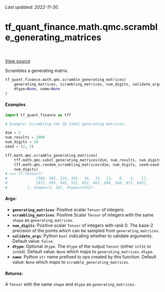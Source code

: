 <!--
This file is generated by a tool. Do not edit directly.
For open-source contributions the docs will be updated automatically.
-->

*Last updated: 2022-11-30.*

<div itemscope itemtype="http://developers.google.com/ReferenceObject">
<meta itemprop="name" content="tf_quant_finance.math.qmc.scramble_generating_matrices" />
<meta itemprop="path" content="Stable" />
</div>

# tf_quant_finance.math.qmc.scramble_generating_matrices

<!-- Insert buttons and diff -->

<table class="tfo-notebook-buttons tfo-api" align="left">
</table>

<a target="_blank" href="https://github.com/google/tf-quant-finance/blob/master/tf_quant_finance/math/qmc/digital_net.py">View source</a>



Scrambles a generating matrix.

```python
tf_quant_finance.math.qmc.scramble_generating_matrices(
    generating_matrices, scrambling_matrices, num_digits, validate_args=False,
    dtype=None, name=None
)
```



<!-- Placeholder for "Used in" -->

#### Examples

```python
import tf_quant_finance as tff

# Example: Scrambling the 2D Sobol generating matrices.

dim = 2
num_results = 1000
num_digits = 10
seed = (2, 3)

tff.math.qmc.scramble_generating_matrices(
    tff.math.qmc.sobol_generating_matrices(dim, num_results, num_digits),
    tff.math.qmc.random_scrambling_matrices(dim, num_digits, seed=seed),
    num_digits)
# ==> tf.Tensor([
#             [586, 505, 224, 102,  34,  31,  13,   6,   2,   1],
#             [872, 695, 945, 531, 852, 663, 898, 568, 875, 693],
#         ], shape=(2, 10), dtype=int32)
```

#### Args:


* <b>`generating_matrices`</b>: Positive scalar `Tensor` of integers.
* <b>`scrambling_matrices`</b>: Positive Scalar `Tensor` of integers with the same
  `shape` as `generating_matrices`.
* <b>`num_digits`</b>: Positive scalar `Tensor` of integers with rank 0. The base-2
  precision of the points which can be sampled from `generating_matrices`.
* <b>`validate_args`</b>: Python `bool` indicating whether to validate arguments.
  Default value: `False`.
* <b>`dtype`</b>: Optional `dtype`. The `dtype` of the output `Tensor` (either `int32`
  or `int64`).
  Default value: `None` which maps to `generating_matrices.dtype`.
* <b>`name`</b>: Python `str` name prefixed to ops created by this function.
  Default value: `None` which maps to `scramble_generating_matrices`.


#### Returns:

A `Tensor` with the same `shape` and `dtype` as `generating_matrices`.
